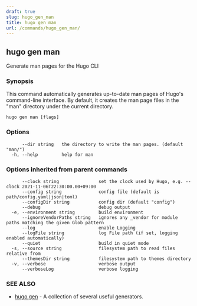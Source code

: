 ```yaml
---
draft: true
slug: hugo_gen_man
title: hugo gen man
url: /commands/hugo_gen_man/
---
```

## hugo gen man

Generate man pages for the Hugo CLI

### Synopsis

This command automatically generates up-to-date man pages of Hugo's
command-line interface.  By default, it creates the man page files
in the "man" directory under the current directory.

```
hugo gen man [flags]
```

### Options

```
      --dir string   the directory to write the man pages. (default "man/")
  -h, --help         help for man
```

### Options inherited from parent commands

```
      --clock string               set the clock used by Hugo, e.g. --clock 2021-11-06T22:30:00.00+09:00
      --config string              config file (default is path/config.yaml|json|toml)
      --configDir string           config dir (default "config")
      --debug                      debug output
  -e, --environment string         build environment
      --ignoreVendorPaths string   ignores any _vendor for module paths matching the given Glob pattern
      --log                        enable Logging
      --logFile string             log File path (if set, logging enabled automatically)
      --quiet                      build in quiet mode
  -s, --source string              filesystem path to read files relative from
      --themesDir string           filesystem path to themes directory
  -v, --verbose                    verbose output
      --verboseLog                 verbose logging
```

### SEE ALSO

* [hugo gen](/commands/hugo_gen/)	 - A collection of several useful generators.

